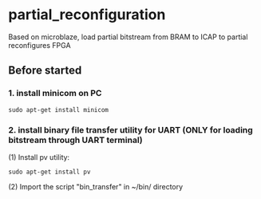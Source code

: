 # partial_reconfiguration
Based on microblaze, load partial bitstream from BRAM to ICAP to partial reconfigures FPGA

## Before started
### 1. install minicom on PC
```
sudo apt-get install minicom
```
### 2. install binary file transfer utility for UART (ONLY for loading bitstream through UART terminal)
  (1) Install pv utility:
 ```
 sudo apt-get install pv
 ```
  (2) Import the script "bin_transfer" in ~/bin/ directory
    

